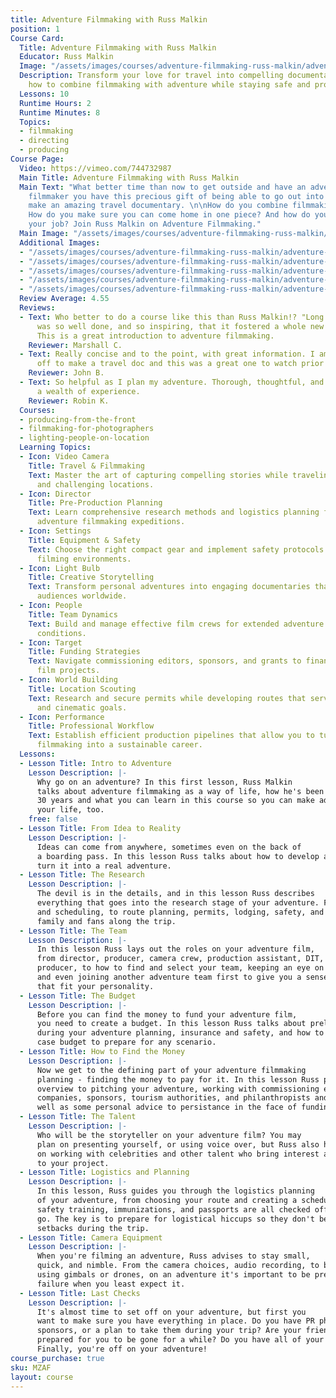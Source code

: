 ```yaml
---
title: Adventure Filmmaking with Russ Malkin
position: 1
Course Card:
  Title: Adventure Filmmaking with Russ Malkin
  Educator: Russ Malkin
  Image: "/assets/images/courses/adventure-filmmaking-russ-malkin/adventure-filmmaking-russ-malkin.jpg"
  Description: Transform your love for travel into compelling documentaries. Learn
    how to combine filmmaking with adventure while staying safe and profitable.
  Lessons: 10
  Runtime Hours: 2
  Runtime Minutes: 8
  Topics:
  - filmmaking
  - directing
  - producing
Course Page:
  Video: https://vimeo.com/744732987
  Main Title: Adventure Filmmaking with Russ Malkin
  Main Text: "What better time than now to get outside and have an adventure? As a
    filmmaker you have this precious gift of being able to go out into nature and
    make an amazing travel documentary. \n\nHow do you combine filmmaking with traveling?
    How do you make sure you can come home in one piece? And how do you turn it into
    your job? Join Russ Malkin on Adventure Filmmaking."
  Main Image: "/assets/images/courses/adventure-filmmaking-russ-malkin/adventure-filmmaking-russ-malkin-1.jpg"
  Additional Images:
  - "/assets/images/courses/adventure-filmmaking-russ-malkin/adventure-filmmaking-russ-malkin-2.jpg"
  - "/assets/images/courses/adventure-filmmaking-russ-malkin/adventure-filmmaking-russ-malkin-3.jpg"
  - "/assets/images/courses/adventure-filmmaking-russ-malkin/adventure-filmmaking-russ-malkin-4.jpg"
  - "/assets/images/courses/adventure-filmmaking-russ-malkin/adventure-filmmaking-russ-malkin-5.jpg"
  - "/assets/images/courses/adventure-filmmaking-russ-malkin/adventure-filmmaking-russ-malkin-6.jpg"
  Review Average: 4.55
  Reviews:
  - Text: Who better to do a course like this than Russ Malkin!? "Long Way Round"
      was so well done, and so inspiring, that it fostered a whole new mode of adventure.
      This is a great introduction to adventure filmmaking.
    Reviewer: Marshall C.
  - Text: Really concise and to the point, with great information. I am just heading
      off to make a travel doc and this was a great one to watch prior to going!
    Reviewer: John B.
  - Text: So helpful as I plan my adventure. Thorough, thoughtful, and based on such
      a wealth of experience.
    Reviewer: Robin K.
  Courses:
  - producing-from-the-front
  - filmmaking-for-photographers
  - lighting-people-on-location
  Learning Topics:
  - Icon: Video Camera
    Title: Travel & Filmmaking
    Text: Master the art of capturing compelling stories while traveling through remote
      and challenging locations.
  - Icon: Director
    Title: Pre-Production Planning
    Text: Learn comprehensive research methods and logistics planning for successful
      adventure filmmaking expeditions.
  - Icon: Settings
    Title: Equipment & Safety
    Text: Choose the right compact gear and implement safety protocols for remote
      filming environments.
  - Icon: Light Bulb
    Title: Creative Storytelling
    Text: Transform personal adventures into engaging documentaries that captivate
      audiences worldwide.
  - Icon: People
    Title: Team Dynamics
    Text: Build and manage effective film crews for extended adventure shoots in challenging
      conditions.
  - Icon: Target
    Title: Funding Strategies
    Text: Navigate commissioning editors, sponsors, and grants to finance your adventure
      film projects.
  - Icon: World Building
    Title: Location Scouting
    Text: Research and secure permits while developing routes that serve both adventure
      and cinematic goals.
  - Icon: Performance
    Title: Professional Workflow
    Text: Establish efficient production pipelines that allow you to turn adventure
      filmmaking into a sustainable career.
  Lessons:
  - Lesson Title: Intro to Adventure
    Lesson Description: |-
      Why go on an adventure? In this first lesson, Russ Malkin
      talks about adventure filmmaking as a way of life, how he's been doing it for
      30 years and what you can learn in this course so you can make adventure filmmaking
      your life, too.
    free: false
  - Lesson Title: From Idea to Reality
    Lesson Description: |-
      Ideas can come from anywhere, sometimes even on the back of
      a boarding pass. In this lesson Russ talks about how to develop an idea and
      turn it into a real adventure.
  - Lesson Title: The Research
    Lesson Description: |-
      The devil is in the details, and in this lesson Russ describes
      everything that goes into the research stage of your adventure. From team dynamics
      and scheduling, to route planning, permits, lodging, safety, and how to update
      family and fans along the trip.
  - Lesson Title: The Team
    Lesson Description: |-
      In this lesson Russ lays out the roles on your adventure film,
      from director, producer, camera crew, production assistant, DIT, and executive
      producer, to how to find and select your team, keeping an eye on team dynamics,
      and even joining another adventure team first to give you a sense of the roles
      that fit your personality.
  - Lesson Title: The Budget
    Lesson Description: |-
      Before you can find the money to fund your adventure film,
      you need to create a budget. In this lesson Russ talks about preliminary expenses
      during your adventure planning, insurance and safety, and how to develop a worst
      case budget to prepare for any scenario.
  - Lesson Title: How to Find the Money
    Lesson Description: |-
      Now we get to the defining part of your adventure filmmaking
      planning - finding the money to pay for it. In this lesson Russ provides an
      overview to pitching your adventure, working with commissioning editors, distribution
      companies, sponsors, tourism authorities, and philanthropists and grants, as
      well as some personal advice to persistance in the face of funding challenges.
  - Lesson Title: The Talent
    Lesson Description: |-
      Who will be the storyteller on your adventure film? You may
      plan on presenting yourself, or using voice over, but Russ also has some advice
      on working with celebrities and other talent who bring interest and audience
      to your project.
  - Lesson Title: Logistics and Planning
    Lesson Description: |-
      In this lesson, Russ guides you through the logistics planning
      of your adventure, from choosing your route and creating a schedule, to ensuring
      safety training, immunizations, and passports are all checked off before you
      go. The key is to prepare for logistical hiccups so they don't become major
      setbacks during the trip.
  - Lesson Title: Camera Equipment
    Lesson Description: |-
      When you're filming an adventure, Russ advises to stay small,
      quick, and nimble. From the camera choices, audio recording, to bonus shots
      using gimbals or drones, on an adventure it's important to be prepared for equipment
      failure when you least expect it.
  - Lesson Title: Last Checks
    Lesson Description: |-
      It's almost time to set off on your adventure, but first you
      want to make sure you have everything in place. Do you have PR photos for your
      sponsors, or a plan to take them during your trip? Are your friends and family
      prepared for you to be gone for a while? Do you have all of your notes organized?
      Finally, you're off on your adventure!
course_purchase: true
sku: MZAF
layout: course
---
```


